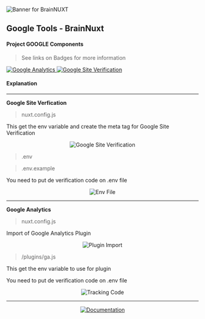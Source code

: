 ![Banner for BrainNUXT](https://github.com/maccali/BrainNUXT/blob/master/.github/banner.png)

## Google Tools - BrainNuxt

#### Project GOOGLE Components
> See links on Badges for more information

<a href="https://accounts.google.com/" target="_blank">
  <img alt="Google Analytics" src="https://img.shields.io/badge/Google-Analytics-0.svg?style=flat-square&color=f27904&labelColor=000000" />
</a>
<a href="https://support.google.com/webmasters/answer/9008080?hl=pt-BR" target="_blank">
  <img alt="Google Site Verification" src="https://img.shields.io/badge/Google-Site Verification-0.svg?style=flat-square&color=f36&labelColor=000000" />
</a>

#### Explanation

<hr>
<p>
  <b>Google Site Verfication</b>
</p>

> nuxt.config.js

<p>This get the env variable and create the meta tag for Google Site Verification</p>
<p align="center">
  <img alt="Google Site Verification" src="https://github.com/maccali/BrainNUXT/blob/master/.github/code/verification/verification-config.png">
</p>

> .env

> .env.example

<p>You need to put de verification code on .env file</p>
<p align="center">
  <img alt="Env File" src="https://github.com/maccali/BrainNUXT/blob/maccali/.github/code/env/env.png">
</p>

<hr>
<p>
  <b>Google Analytics</b>
</p>

> nuxt.config.js

<p>Import of Google Analytics Plugin</p>
<p align="center">
  <img alt="Plugin Import" src="https://github.com/maccali/BrainNUXT/blob/maccali/.github/code/ga/plugin-import.png">
</p>

> /plugins/ga.js

<p>This get the env variable to use for plugin</p>
<p>You need to put de verification code on .env file</p>
<p align="center">
  <img alt="Tracking Code" src="https://github.com/maccali/BrainNUXT/blob/maccali/.github/code/ga/tracking-code.png">
</p>

<hr/>
<p align="center">
 <a href="https://github.com/maccali/BrainNUXT/blob/master/.docs/Index.md" target="_blank">
    <img alt="Documentation" src="https://img.shields.io/badge/GO TO-DOCS INDEX-0.svg?style=flat-square&labelColor=000000&color=7159c1">
  </a>
</p>
